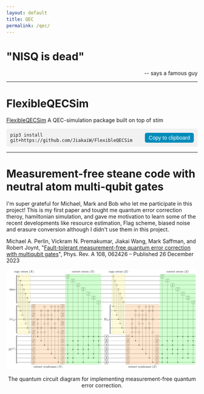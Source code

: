 ```yaml
---
layout: default
title: QEC
permalink: /qec/
---
```


# "NISQ is dead" 

<div style="text-align: right;">
    -- says a famous guy
</div>

---

# FlexibleQECSim
[FlexibleQECSim](https://github.com/JiakaiW/FlexibleQECSim)
A QEC-simulation package built on top of stim

<pre style="background-color: #f1f1f1; padding: 10px; border-radius: 5px; display: flex; align-items: center; justify-content: space-between; border: none;">
  <code>pip3 install git+https://github.com/JiakaiW/FlexibleQECSim</code>
  <button onclick="copyToClipboard('pip3 install git+https://github.com/JiakaiW/FlexibleQECSim')" style="background-color: #008CBA; color: white; border: none; padding: 5px 10px; text-align: center; text-decoration: none; display: inline-block; font-size: 14px; border-radius: 5px; cursor: pointer; margin-left: 10px;">Copy to clipboard</button>
</pre>

<script>
function copyToClipboard(text) {
  navigator.clipboard.writeText(text).then(function() {
    alert('Copied to clipboard');
  }, function(err) {
    console.error('Could not copy text: ', err);
  });
}
</script>

---

# Measurement-free steane code with neutral atom multi-qubit gates

I'm super grateful for Michael, Mark and Bob who let me participate in this project! This is my first paper and tought me quantum error correction theroy, hamiltonian simulation, and gave me motivation to learn some of the recent developments like resource estimation, Flag scheme, biased noise and erasure conversion although I didn't use them in this project.

Michael A. Perlin, Vickram N. Premakumar, Jiakai Wang, Mark Saffman, and Robert Joynt, "[Fault-tolerant measurement-free quantum error correction with multiqubit gates](https://journals.aps.org/pra/abstract/10.1103/PhysRevA.108.062426)", Phys. Rev. A 108, 062426 – Published 26 December 2023

<div style="text-align: center;">
  <img src="/files/2023/circ.png" style="width: 800px;" alt="the quantum circuit diagram for implementing measurement-free quantum error correction">
  <p>The quantum circuit diagram for implementing measurement-free quantum error correction.</p>
</div>